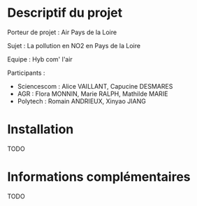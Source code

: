 # Descriptif du projet

Porteur de projet : Air Pays de la Loire

Sujet : La pollution en NO2 en Pays de la Loire

Equipe : Hyb com' l'air

Participants : 

- Sciencescom : Alice VAILLANT, Capucine DESMARES
- AGR : Flora MONNIN, Marie RALPH, Mathilde MARIE
- Polytech : Romain ANDRIEUX, Xinyao JIANG

# Installation

TODO



# Informations complémentaires

TODO
